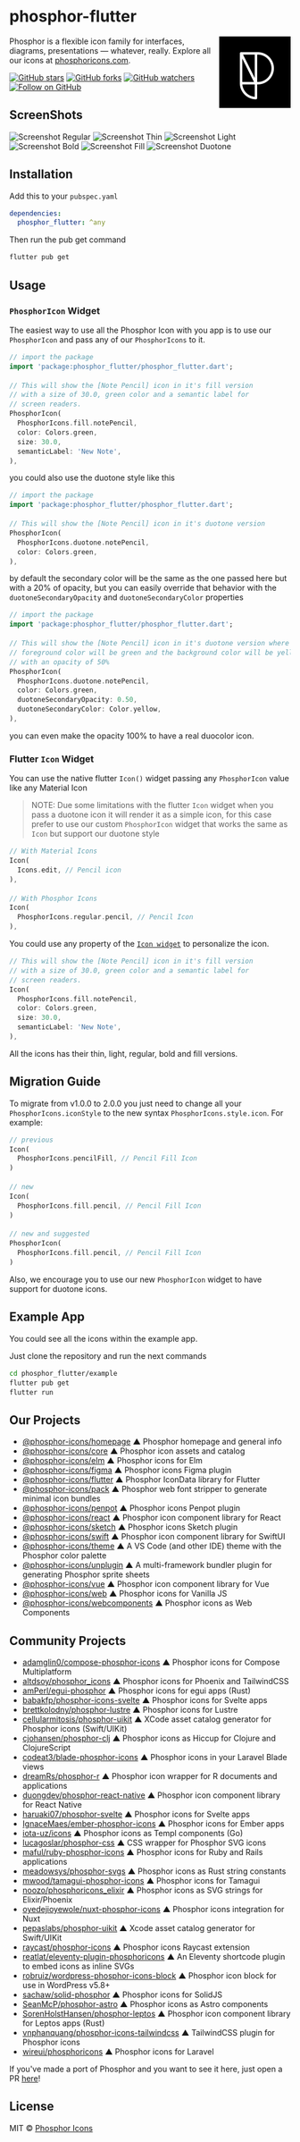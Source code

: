 
# phosphor-flutter

<!-- BEGIN_LOGO -->
<img src="/.github/logo.png" width="128" align="right" />
<!-- END_LOGO -->

Phosphor is a flexible icon family for interfaces, diagrams, presentations — whatever, really. Explore all our icons at [phosphoricons.com](https://phosphoricons.com).

[![GitHub stars](https://img.shields.io/github/stars/phosphor-icons/phosphor-flutter?style=flat-square&label=Star)](https://github.com/phosphor-icons/phosphor-flutter)
[![GitHub forks](https://img.shields.io/github/forks/phosphor-icons/phosphor-flutter?style=flat-square&label=Fork)](https://github.com/phosphor-icons/phosphor-flutter/fork)
[![GitHub watchers](https://img.shields.io/github/watchers/phosphor-icons/phosphor-flutter?style=flat-square&label=Watch)](https://github.com/phosphor-icons/phosphor-flutter)
[![Follow on GitHub](https://img.shields.io/github/followers/rektdeckard?style=flat-square&label=Follow)](https://github.com/rektdeckard)

## ScreenShots

![Screenshot Regular](/.github/screenshot_regular.png)
![Screenshot Thin](/.github/screenshot_thin.png)
![Screenshot Light](/.github/screenshot_light.png)
![Screenshot Bold](/.github/screenshot_bold.png)
![Screenshot Fill](/.github/screenshot_fill.png)
![Screenshot Duotone](/.github/screenshot_duotone.png)

## Installation

Add this to your `pubspec.yaml`

```yaml
dependencies:
  phosphor_flutter: ^any
```

Then run the pub get command

```bash
flutter pub get
```

## Usage

### `PhosphorIcon` Widget

The easiest way to use all the Phosphor Icon with you app is to use our
`PhosphorIcon` and pass any of our `PhosphorIcons` to it.

```dart
// import the package
import 'package:phosphor_flutter/phosphor_flutter.dart';

// This will show the [Note Pencil] icon in it's fill version
// with a size of 30.0, green color and a semantic label for
// screen readers.
PhosphorIcon(
  PhosphorIcons.fill.notePencil,
  color: Colors.green,
  size: 30.0,
  semanticLabel: 'New Note',
),
```

you could also use the duotone style like this

```dart
// import the package
import 'package:phosphor_flutter/phosphor_flutter.dart';

// This will show the [Note Pencil] icon in it's duotone version
PhosphorIcon(
  PhosphorIcons.duotone.notePencil,
  color: Colors.green,
),
```

by default the secondary color will be the same as the one passed here but with
a 20% of opacity, but you can easily override that behavior with the
`duotoneSecondaryOpacity` and `duotoneSecondaryColor` properties

```dart
// import the package
import 'package:phosphor_flutter/phosphor_flutter.dart';

// This will show the [Note Pencil] icon in it's duotone version where the
// foreground color will be green and the background color will be yellow
// with an opacity of 50%
PhosphorIcon(
  PhosphorIcons.duotone.notePencil,
  color: Colors.green,
  duotoneSecondaryOpacity: 0.50,
  duotoneSecondaryColor: Color.yellow,
),
```

you can even make the opacity 100% to have a real duocolor icon.

### Flutter `Icon` Widget

You can use the native flutter `Icon()` widget passing any `PhosphorIcon` value
like any Material Icon

> NOTE: Due some limitations with the flutter `Icon` widget when you pass a duotone
> icon it will render it as a simple icon, for this case prefer to use our
> custom `PhosphorIcon` widget that works the same as `Icon` but support our
> duotone style

```dart
// With Material Icons
Icon(
  Icons.edit, // Pencil icon
),

// With Phosphor Icons
Icon(
  PhosphorIcons.regular.pencil, // Pencil Icon
),
```

You could use any property of the [`Icon widget`](https://api.flutter.dev/flutter/widgets/Icon-class.html) to personalize the icon.

```dart
// This will show the [Note Pencil] icon in it's fill version
// with a size of 30.0, green color and a semantic label for
// screen readers.
Icon(
  PhosphorIcons.fill.notePencil,
  color: Colors.green,
  size: 30.0,
  semanticLabel: 'New Note',
),
```

All the icons has their thin, light, regular, bold and fill versions.

## Migration Guide

To migrate from v1.0.0 to 2.0.0 you just need to change all your
`PhosphorIcons.iconStyle` to the new syntax `PhosphorIcons.style.icon`.
For example:

```dart
// previous
Icon(
  PhosphorIcons.pencilFill, // Pencil Fill Icon
)

// new
Icon(
  PhosphorIcons.fill.pencil, // Pencil Fill Icon
)

// new and suggested
PhosphorIcon(
  PhosphorIcons.fill.pencil, // Pencil Fill Icon
)
```

Also, we encourage you to use our new `PhosphorIcon` widget to have support for
duotone icons.

## Example App

You could see all the icons within the example app.

Just clone the repository and run the next commands

```bash
cd phosphor_flutter/example
flutter pub get
flutter run
```

<!-- BEGIN_LINKS -->
## Our Projects

- [@phosphor-icons/homepage](https://github.com/phosphor-icons/homepage) ▲ Phosphor homepage and general info
- [@phosphor-icons/core](https://github.com/phosphor-icons/core) ▲ Phosphor icon assets and catalog
- [@phosphor-icons/elm](https://github.com/phosphor-icons/phosphor-elm) ▲ Phosphor icons for Elm
- [@phosphor-icons/figma](https://github.com/phosphor-icons/figma) ▲ Phosphor icons Figma plugin
- [@phosphor-icons/flutter](https://github.com/phosphor-icons/flutter) ▲ Phosphor IconData library for Flutter
- [@phosphor-icons/pack](https://github.com/phosphor-icons/pack) ▲ Phosphor web font stripper to generate minimal icon bundles
- [@phosphor-icons/penpot](https://github.com/phosphor-icons/penpot) ▲ Phosphor icons Penpot plugin
- [@phosphor-icons/react](https://github.com/phosphor-icons/react) ▲ Phosphor icon component library for React
- [@phosphor-icons/sketch](https://github.com/phosphor-icons/sketch) ▲ Phosphor icons Sketch plugin
- [@phosphor-icons/swift](https://github.com/phosphor-icons/swift) ▲ Phosphor icon component library for SwiftUI
- [@phosphor-icons/theme](https://github.com/phosphor-icons/theme) ▲ A VS Code (and other IDE) theme with the Phosphor color palette
- [@phosphor-icons/unplugin](https://github.com/phosphor-icons/theme) ▲ A multi-framework bundler plugin for generating Phosphor sprite sheets
- [@phosphor-icons/vue](https://github.com/phosphor-icons/vue) ▲ Phosphor icon component library for Vue
- [@phosphor-icons/web](https://github.com/phosphor-icons/web) ▲ Phosphor icons for Vanilla JS
- [@phosphor-icons/webcomponents](https://github.com/phosphor-icons/webcomponents) ▲ Phosphor icons as Web Components

## Community Projects

- [adamglin0/compose-phosphor-icons](https://github.com/adamglin0/compose-phosphor-icon) ▲ Phosphor icons for Compose Multiplatform
- [altdsoy/phosphor_icons](https://github.com/altdsoy/phosphor_icons) ▲ Phosphor icons for Phoenix and TailwindCSS
- [amPerl/egui-phosphor](https://github.com/amperl/egui-phosphor) ▲ Phosphor icons for egui apps (Rust)
- [babakfp/phosphor-icons-svelte](https://github.com/babakfp/phosphor-icons-svelte) ▲ Phosphor icons for Svelte apps
- [brettkolodny/phosphor-lustre](https://github.com/brettkolodny/phosphor-lustre) ▲ Phosphor icons for Lustre
- [cellularmitosis/phosphor-uikit](https://github.com/cellularmitosis/phosphor-uikit) ▲ XCode asset catalog generator for Phosphor icons (Swift/UIKit)
- [cjohansen/phosphor-clj](https://github.com/cjohansen/phosphor-clj) ▲ Phosphor icons as Hiccup for Clojure and ClojureScript
- [codeat3/blade-phosphor-icons](https://github.com/codeat3/blade-phosphor-icons) ▲ Phosphor icons in your Laravel Blade views
- [dreamRs/phosphor-r](https://github.com/dreamRs/phosphoricons) ▲ Phosphor icon wrapper for R documents and applications
- [duongdev/phosphor-react-native](https://github.com/duongdev/phosphor-react-native) ▲ Phosphor icon component library for React Native
- [haruaki07/phosphor-svelte](https://github.com/haruaki07/phosphor-svelte) ▲ Phosphor icons for Svelte apps
- [IgnaceMaes/ember-phosphor-icons](https://github.com/IgnaceMaes/ember-phosphor-icons) ▲ Phosphor icons for Ember apps
- [iota-uz/icons](https://github.com/iota-uz/icons) ▲ Phosphor icons as Templ components (Go)
- [lucagoslar/phosphor-css](https://github.com/lucagoslar/phosphor-css) ▲ CSS wrapper for Phosphor SVG icons
- [maful/ruby-phosphor-icons](https://github.com/maful/ruby-phosphor-icons) ▲ Phosphor icons for Ruby and Rails applications
- [meadowsys/phosphor-svgs](https://github.com/meadowsys/phosphor-svgs) ▲ Phosphor icons as Rust string constants
- [mwood/tamagui-phosphor-icons](https://github.com/mwood23/tamagui-phosphor-icons) ▲ Phosphor icons for Tamagui
- [noozo/phosphoricons_elixir](https://github.com/noozo/phosphoricons_elixir) ▲ Phosphor icons as SVG strings for Elixir/Phoenix
- [oyedejioyewole/nuxt-phosphor-icons](https://github.com/oyedejioyewole/nuxt-phosphor-icons) ▲ Phosphor icons integration for Nuxt
- [pepaslabs/phosphor-uikit](https://github.com/pepaslabs/phosphor-uikit) ▲ Xcode asset catalog generator for Swift/UIKit
- [raycast/phosphor-icons](https://www.raycast.com/marinsokol/phosphor-icons) ▲ Phosphor icons Raycast extension
- [reatlat/eleventy-plugin-phosphoricons](https://github.com/reatlat/eleventy-plugin-phosphoricons) ▲ An Eleventy shortcode plugin to embed icons as inline SVGs
- [robruiz/wordpress-phosphor-icons-block](https://github.com/robruiz/phosphor-icons-block) ▲ Phosphor icon block for use in WordPress v5.8+
- [sachaw/solid-phosphor](https://github.com/sachaw/solid-phosphor) ▲ Phosphor icons for SolidJS
- [SeanMcP/phosphor-astro](https://github.com/SeanMcP/phosphor-astro) ▲ Phosphor icons as Astro components
- [SorenHolstHansen/phosphor-leptos](https://github.com/SorenHolstHansen/phosphor-leptos) ▲ Phosphor icon component library for Leptos apps (Rust)
- [vnphanquang/phosphor-icons-tailwindcss](https://github.com/vnphanquang/phosphor-icons-tailwindcss) ▲ TailwindCSS plugin for Phosphor icons
- [wireui/phosphoricons](https://github.com/wireui/phosphoricons) ▲ Phosphor icons for Laravel

If you've made a port of Phosphor and you want to see it here, just open a PR [here](https://github.com/phosphor-icons/homepage)!

## License

MIT © [Phosphor Icons](https://github.com/phosphor-icons)
<!-- END_LINKS -->
